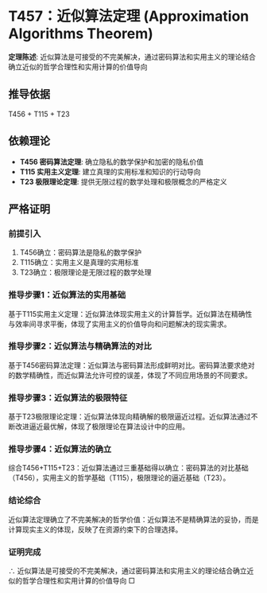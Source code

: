 # T457：近似算法定理 (Approximation Algorithms Theorem)

**定理陈述**: 近似算法是可接受的不完美解决，通过密码算法和实用主义的理论结合确立近似的哲学合理性和实用计算的价值导向

## 推导依据
T456 + T115 + T23

## 依赖理论
- **T456 密码算法定理**: 确立隐私的数学保护和加密的隐私价值
- **T115 实用主义定理**: 建立真理的实用标准和知识的行动导向
- **T23 极限理论定理**: 提供无限过程的数学处理和极限概念的严格定义

## 严格证明

### 前提引入
1. T456确立：密码算法是隐私的数学保护
2. T115确立：实用主义是真理的实用标准
3. T23确立：极限理论是无限过程的数学处理

### 推导步骤1：近似算法的实用基础
基于T115实用主义定理：近似算法体现实用主义的计算哲学。近似算法在精确性与效率间寻求平衡，体现了实用主义的价值导向和问题解决的现实需求。

### 推导步骤2：近似算法与精确算法的对比
基于T456密码算法定理：近似算法与密码算法形成鲜明对比。密码算法要求绝对的数学精确性，而近似算法允许可控的误差，体现了不同应用场景的不同要求。

### 推导步骤3：近似算法的极限特征
基于T23极限理论定理：近似算法体现向精确解的极限逼近过程。近似算法通过不断改进逼近最优解，体现了极限理论在算法设计中的应用。

### 推导步骤4：近似算法的确立
综合T456+T115+T23：近似算法通过三重基础得以确立：密码算法的对比基础（T456），实用主义的哲学基础（T115），极限理论的逼近基础（T23）。

### 结论综合
近似算法定理确立了不完美解决的哲学价值：近似算法不是精确算法的妥协，而是计算现实主义的体现，反映了在资源约束下的合理选择。

### 证明完成
∴ 近似算法是可接受的不完美解决，通过密码算法和实用主义的理论结合确立近似的哲学合理性和实用计算的价值导向 □